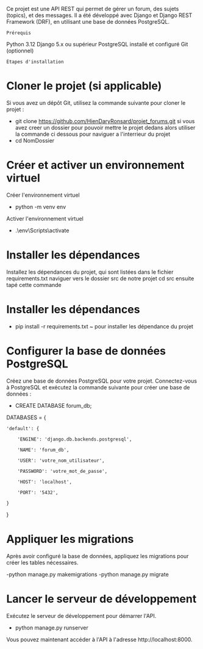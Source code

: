 Ce projet est une API REST qui permet de gérer un forum, des sujets (topics), et des messages. 
Il a été développé avec Django et Django REST Framework (DRF), en utilisant une base de données PostgreSQL.
                                                                                          
                                                                                          
    Prérequis

Python 3.12
Django 5.x ou supérieur
PostgreSQL installé et configuré
Git (optionnel)

    Étapes d'installation

# Cloner le projet (si applicable)
Si vous avez un dépôt Git, utilisez la commande suivante pour cloner le projet :

- git clone https://github.com/HienDaryRonsard/projet_forums.git
si vous avez creer un dossier pour pouvoir mettre le projet dedans alors utiliser la commande ci dessous pour naviguer a l'interrieur du projet 
- cd NomDossier

# Créer et activer un environnement virtuel
Créer l'environnement virtuel
- python -m venv env

Activer l'environnement virtuel
- .\env\Scripts\activate

# Installer les dépendances
Installez les dépendances du projet, qui sont listées dans le fichier requirements.txt
naviguer vers le dossier src de notre projet
cd src ensuite tapé cette commande
# Installer les dépendances
- pip install -r requirements.txt                 ~ pour installer les dépendance du projet

# Configurer la base de données PostgreSQL
Créez une base de données PostgreSQL pour votre projet. Connectez-vous à PostgreSQL et exécutez la commande suivante pour créer une base de données :
- CREATE DATABASE forum_db;


DATABASES = {

    'default': {
    
        'ENGINE': 'django.db.backends.postgresql',
        
        'NAME': 'forum_db',
        
        'USER': 'votre_nom_utilisateur',
        
        'PASSWORD': 'votre_mot_de_passe',
        
        'HOST': 'localhost',
        
        'PORT': '5432',
        
    }
}

# Appliquer les migrations
Après avoir configuré la base de données, appliquez les migrations pour créer les tables nécessaires.

-python manage.py makemigrations
-python manage.py migrate

# Lancer le serveur de développement
Exécutez le serveur de développement pour démarrer l'API.
- python manage.py runserver

Vous pouvez maintenant accéder à l'API à l'adresse http://localhost:8000.
